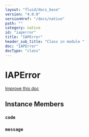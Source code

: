 ```yaml
---
layout: "fluid/docs_base"
version: "4.0.0"
versionHref: "/docs/native"
path: ""
category: native
id: "iaperror"
title: "IAPError"
header_sub_title: "Class in module "
doc: "IAPError"
docType: "class"
---
```


<h1 class="api-title">IAPError</h1>

<a class="improve-v2-docs" href="http://github.com/ionic-team/ionic-native/edit/master/src/@ionic-native/plugins/in-app-purchase-2/index.ts#L168">
  Improve this doc
</a>











<h2><a class="anchor" name="instance-members" href="#instance-members"></a>Instance Members</h2>
<h3><a class="anchor" name="code" href="#code"></a><code>code</code></h3>




<h3><a class="anchor" name="message" href="#message"></a><code>message</code></h3>










